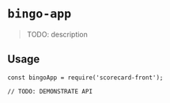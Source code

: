 # `bingo-app`

> TODO: description

## Usage

```
const bingoApp = require('scorecard-front');

// TODO: DEMONSTRATE API
```

